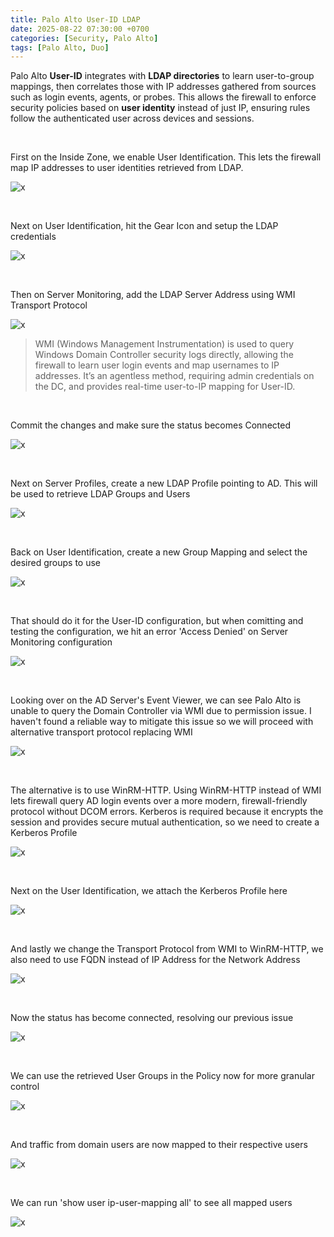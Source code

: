 ```yaml
---
title: Palo Alto User-ID LDAP
date: 2025-08-22 07:30:00 +0700
categories: [Security, Palo Alto]
tags: [Palo Alto, Duo]
---
```


Palo Alto **User-ID** integrates with **LDAP directories** to learn user-to-group mappings, then correlates those with IP addresses gathered from sources such as login events, agents, or probes. This allows the firewall to enforce security policies based on **user identity** instead of just IP, ensuring rules follow the authenticated user across devices and sessions.

<br>

First on the Inside Zone, we enable User Identification. This lets the firewall map IP addresses to user identities retrieved from LDAP.

![x](/static/2025-08-22-palo-ldap/01.png)

<br>

Next on User Identification, hit the Gear Icon and setup the LDAP credentials

![x](/static/2025-08-22-palo-ldap/02.png)

<br>

Then on Server Monitoring, add the LDAP Server Address using WMI Transport Protocol

![x](/static/2025-08-22-palo-ldap/03.png)

> WMI (Windows Management Instrumentation) is used to query Windows Domain Controller security logs directly, allowing the firewall to learn user login events and map usernames to IP addresses. It’s an agentless method, requiring admin credentials on the DC, and provides real-time user-to-IP mapping for User-ID.

<br>

Commit the changes and make sure the status becomes Connected

![x](/static/2025-08-22-palo-ldap/04.png)

<br>

Next on Server Profiles, create a new LDAP Profile pointing to AD. This will be used to retrieve LDAP Groups and Users

![x](/static/2025-08-22-palo-ldap/05.png)

<br>

Back on User Identification, create a new Group Mapping and select the desired groups to use

![x](/static/2025-08-22-palo-ldap/06.png)

<br>

That should do it for the User-ID configuration, but when comitting and testing the configuration, we hit an error 'Access Denied' on Server Monitoring configuration

![x](/static/2025-08-22-palo-ldap/08.png)

<br>

Looking over on the AD Server's Event Viewer, we can see Palo Alto is unable to query the Domain Controller via WMI due to permission issue. I haven't found a reliable way to mitigate this issue so we will proceed with alternative transport protocol replacing WMI

![x](/static/2025-08-22-palo-ldap/09.png)

<br>

The alternative is to use WinRM-HTTP. Using WinRM-HTTP instead of WMI lets firewall query AD login events over a more modern, firewall-friendly protocol without DCOM errors. Kerberos is required because it encrypts the session and provides secure mutual authentication, so we need to create a Kerberos Profile

![x](/static/2025-08-22-palo-ldap/10.png)

<br>

Next on the User Identification, we attach the Kerberos Profile here

![x](/static/2025-08-22-palo-ldap/11.png)

<br>

And lastly we change the Transport Protocol from WMI to WinRM-HTTP, we also need to use FQDN instead of IP Address for the Network Address

![x](/static/2025-08-22-palo-ldap/12.png)

<br>

Now the status has become connected, resolving our previous issue

![x](/static/2025-08-22-palo-ldap/13.png)

<br>

We can use the retrieved User Groups in the Policy now for more granular control

![x](/static/2025-08-22-palo-ldap/14.png)

<br>

And traffic from domain users are now mapped to their respective users

![x](/static/2025-08-22-palo-ldap/15.png)

<br>

We can run 'show user ip-user-mapping all' to see all mapped users

![x](/static/2025-08-22-palo-ldap/16.png)

<br>













